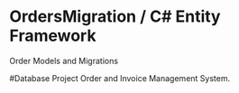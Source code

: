 # OrdersMigration / C# Entity Framework
Order Models and Migrations

#Database Project
Order and Invoice Management System.
